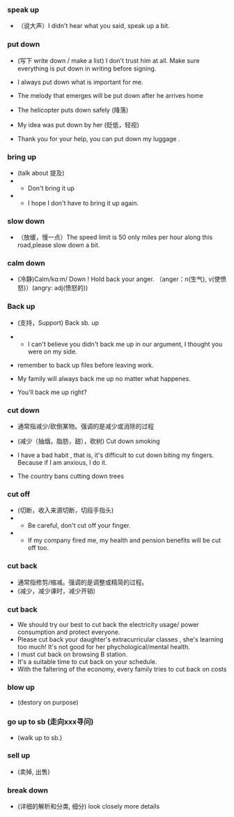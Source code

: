 
### speak up
- （说大声）I didn't hear what you said, speak up a bit.

### put down
- (写下 write down / make a list) I don't trust him at all. Make sure everything is put down in writing before signing.

- I always put down what is important for me.
- The melody that emerges will be put down after he arrives home
- The helicopter puts down safely (降落)
- My idea was put down by her (贬低，轻视)
- Thank you for your help, you can put down my luggage .

### bring up
- (talk about 提及) 
- - Don't bring it up
- - I hope I don't have to bring it up again.

### slow down
- （放缓，慢一点）The speed limit is 50 only miles per hour along this road,please slow down a bit.

### calm down
- (冷静)Calm/kɑːm/ Down ! Hold back your anger. （anger：n(生气), v(使愤怒)）(angry: adj(愤怒的))

### Back up
- (支持，Support) Back sb. up
- - I can't believe you didn't back me up in our argument, I thought you were on my side.

- remember to back up files before leaving work.
- My family will always back me up no matter what happenes.
- You'll back me up right?

### cut down
- 通常指减少/砍倒某物。强调的是减少或消除的过程
- (减少（抽烟，脂肪，甜），砍树) Cut down smoking


- I have a bad habit , that is, it's difficult to cut down biting my fingers. Because if I am anxious, I do it.
- The country bans cutting down trees
### cut off
- (切断，收入来源切断，切段手指头)
- - Be careful, don't cut off your finger.
- - If my company fired me, my health and pension benefits will be cut off too.
### cut back
- 通常指修剪/缩减。强调的是调整或精简的过程。
- (减少，减少课时，减少开销)


### cut back
- We should try our best to cut back the electricity usage/ power consumption and protect everyone.
- Please cut back your daughter's extracurricular classes , she's learning too much! It's not good for her phychological/mental health.
- I must cut back on browsing B station.
- It's a suitable time to cut back on your schedule.
- With the faltering of the economy, every family tries to cut back on costs



### blow up
- (destory on purpose)
### go up to sb (走向xxx寻问)
- (walk up to sb.)

### sell up
- (卖掉, 出售)

### break down
- (详细的解析和分类, 细分) look closely more details
